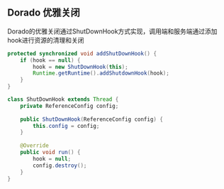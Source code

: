 
## Dorado 优雅关闭

Dorado的优雅关闭通过ShutDownHook方式实现，调用端和服务端通过添加hook进行资源的清理和关闭

```java
protected synchronized void addShutDownHook() {
    if (hook == null) {
        hook = new ShutDownHook(this);
        Runtime.getRuntime().addShutdownHook(hook);
    }
}

class ShutDownHook extends Thread {
    private ReferenceConfig config;
    
    public ShutDownHook(ReferenceConfig config) {
        this.config = config;
    }
    
    @Override
    public void run() {
        hook = null;
        config.destroy(); 
    }
}
```